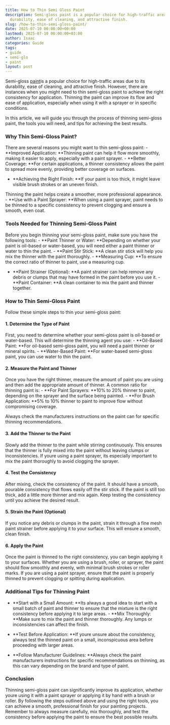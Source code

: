 ```yaml
---
title: How to Thin Semi Gloss Paint
description: Semi-gloss paint is a popular choice for high-traffic areas due to its
  durability, ease of cleaning, and attractive finish.
slug: /how-to-thin-semi-gloss-paint/
date: 2025-07-10 00:00:00+00:00
lastmod: 2025-07-10 00:00:00+03:00
author: Isaac
categories: Guide
tags:
- guide
- semi-glo
- paint
layout: post
---
```

Semi-gloss [paint](https://pestpolicy.com/airless-paint-sprayer-cleaning-solution/)is a popular choice for high-traffic areas due to its durability, ease of cleaning, and attractive finish. However, there are instances when you might need to thin semi-gloss paint to achieve the right consistency for application. Thinning the paint can improve its flow and ease of application, especially when using it with a sprayer or in specific conditions.

In this article, we will guide you through the process of thinning semi-gloss paint, the tools you will need, and tips for achieving the best results.

###  Why Thin Semi-Gloss Paint?

There are several reasons you might want to thin semi-gloss paint: - **Improved Application: **Thinning paint can help it flow more smoothly, making it easier to apply, especially with a paint sprayer. - **Better Coverage: **For certain applications, a thinner consistency allows the paint to spread more evenly, providing better coverage on surfaces.

- **Achieving the Right Finish: **If your paint is too thick, it might leave visible brush strokes or an uneven finish.

Thinning the paint helps create a smoother, more professional appearance. - **Use with a Paint Sprayer: **When using a paint sprayer, paint needs to be thinned to a specific consistency to prevent clogging and ensure a smooth, even coat.

###  Tools Needed for Thinning Semi-Gloss Paint

Before you begin thinning your semi-gloss paint, make sure you have the following tools: - **Paint Thinner or Water: **Depending on whether your paint is oil-based or water-based, you will need either a paint thinner or water to thin the paint. - **Paint Stir Stick: **A clean stir stick will help you mix the thinner with the paint thoroughly. - **Measuring Cup: **To ensure the correct ratio of thinner to paint, use a measuring cup.

- **Paint Strainer (Optional): **A paint strainer can help remove any debris or clumps that may have formed in the paint before you use it. - **Paint Container: **A clean container to mix the paint and thinner together.

###  How to Thin Semi-Gloss Paint

Follow these simple steps to thin your semi-gloss paint:

####  1. Determine the Type of Paint

First, you need to determine whether your semi-gloss paint is oil-based or water-based. This will determine the thinning agent you use: - **Oil-Based Paint: **For oil-based semi-gloss paint, you will need a paint thinner or mineral spirits. - **Water-Based Paint: **For water-based semi-gloss paint, you can use water to thin the paint.

####  2. Measure the Paint and Thinner

Once you have the right thinner, measure the amount of paint you are using and then add the appropriate amount of thinner. A common ratio for thinning paint is: - **For Paint Sprayers: **10% to 20% thinner to paint, depending on the sprayer and the surface being painted. - **For Brush Application: **5% to 10% thinner to paint to improve flow without compromising coverage.

Always check the manufacturers instructions on the paint can for specific thinning recommendations.

####  3. Add the Thinner to the Paint

Slowly add the thinner to the paint while stirring continuously. This ensures that the thinner is fully mixed into the paint without leaving clumps or inconsistencies. If youre using a paint sprayer, its especially important to mix the paint thoroughly to avoid clogging the sprayer.

####  4. Test the Consistency

After mixing, check the consistency of the paint. It should have a smooth, pourable consistency that flows easily off the stir stick. If the paint is still too thick, add a little more thinner and mix again. Keep testing the consistency until you achieve the desired result.

####  5. Strain the Paint (Optional)

If you notice any debris or clumps in the paint, strain it through a fine mesh paint strainer before applying it to your surface. This will ensure a smooth, clean finish.

####  6. Apply the Paint

Once the paint is thinned to the right consistency, you can begin applying it to your surfaces. Whether you are using a brush, roller, or sprayer, the paint should flow smoothly and evenly, with minimal brush strokes or roller marks. If you are using a paint sprayer, ensure that the paint is properly thinned to prevent clogging or spitting during application.

###  Additional Tips for Thinning Paint

- **Start with a Small Amount: **Its always a good idea to start with a small batch of paint and thinner to ensure that the mixture is the right consistency before applying it to large areas. - **Mix Thoroughly: **Make sure to mix the paint and thinner thoroughly. Any lumps or inconsistencies can affect the finish.

- **Test Before Application: **If youre unsure about the consistency, always test the thinned paint on a small, inconspicuous area before proceeding with larger areas.

- **Follow Manufacturer Guidelines: **Always check the paint manufacturers instructions for specific recommendations on thinning, as this can vary depending on the brand and type of paint.

###  Conclusion

Thinning semi-gloss paint can significantly improve its application, whether youre using it with a paint sprayer or applying it by hand with a brush or roller. By following the steps outlined above and using the right tools, you can achieve a smooth, professional finish for your painting projects. Remember to always measure carefully, mix thoroughly, and test the consistency before applying the paint to ensure the best possible results.